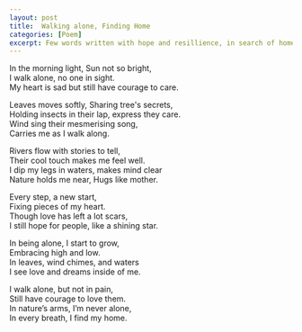 ```yaml
---
layout: post
title:  Walking alone, Finding Home
categories: [Poem]
excerpt: Few words written with hope and resillience, in search of home.
---
```



In the morning light, Sun not so bright,  <br/>
I walk alone, no one in sight.<br/>
My heart is sad but still have courage to care.<br/>

Leaves moves softly, Sharing tree's secrets,<br/>
Holding insects in their lap, express they care.<br/>
Wind sing their mesmerising song, <br/>
Carries me as I walk along.<br/>

Rivers flow with stories to tell,<br/>
Their cool touch makes me feel well.<br/>
I dip my legs in waters, makes mind clear<br/>
Nature holds me near, Hugs like mother.  <br/>

Every step, a new start,<br/>
Fixing pieces of my heart.<br/>
Though love has left a lot scars,<br/>
I still hope for people, like a shining star.<br/>

In being alone, I start to grow,<br/>
Embracing high and low.<br/>
In leaves, wind chimes, and waters <br/>
I see love and dreams inside of me.<br/>

I walk alone, but not in pain,<br/>
Still have courage to love them. <br/>
In nature’s arms, I’m never alone,<br/>
In every breath, I find my home. <br/>
